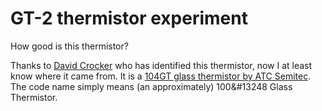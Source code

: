 # GT-2 thermistor experiment

How good is this thermistor?

Thanks to [David Crocker](https://github.com/dc42) who has identified this thermistor, now I at least know where it came from. It is a [104GT glass thermistor by ATC Semitec](http://www.atcsemitec.co.uk/gt-2-glass-thermistors.html). The code name simply means (an approximately) 100&#13248 Glass Thermistor.
